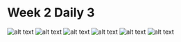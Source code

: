 # Week 2 Daily 3

![alt text][spanish]
![alt text][english]
![alt text][french]
![alt text][portuguese]
![alt text][italian]
![alt text][german]

[spanish]: https://github.com/a00512098/screenshots/blob/master/week2day3/spanish.PNG?raw=true "Spanish"
[english]: https://github.com/a00512098/screenshots/blob/master/week2day3/english.PNG?raw=true "English"
[french]: https://github.com/a00512098/screenshots/blob/master/week2day3/french.PNG?raw=true "French"
[portuguese]: https://github.com/a00512098/screenshots/blob/master/week2day3/portuguese.PNG?raw=true "Portuguese"
[italian]: https://github.com/a00512098/screenshots/blob/master/week2day3/italian.PNG?raw=true "Italian"
[german]: https://github.com/a00512098/screenshots/blob/master/week2day3/german.PNG?raw=true "German"
